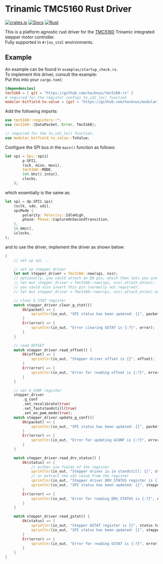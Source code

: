 # Trinamic TMC5160 Rust Driver

[![crates.io](https://img.shields.io/crates/v/tmc5160.svg)](https://crates.io/crates/tmc5160)
[![Docs](https://docs.rs/tmc5160/badge.svg)](https://docs.rs/tmc5160)
[![Rust](https://github.com/hacknus/tmc5160-rs/actions/workflows/rust.yml/badge.svg)](https://github.com/hacknus/tmc5160-rs/actions/workflows/rust.yml)

This is a platform agnostic rust driver for the [TMC5160](https://www.trinamic.com/fileadmin/assets/Products/ICs_Documents/TMC5160A_datasheet_rev1.18.pdf) Trinamic integrated stepper motor controller.  
Fully supported in `#![no_std]` environments.

## Example
An example can be found in `examples/startup_check.rs`.  
To implement this driver, consult the example:  
Put this into your `cargo.toml`:
```toml
[dependencies]
tmc5160 = { git = "https://github.com/hacknus/tmc5160-rs" }
# required for the register configs to_u32_le() function
modular-bitfield-to-value = {git = "https://github.com/hacknus/modular-bitfield-to-value"}
```
Add the following imports:
```rust
use tmc5160::registers::*;
use tmc5160::{DataPacket, Error, Tmc5160};

// required for the to_u32_le() function.
use modular_bitfield_to_value::ToValue;
```

Configure the SPI bus in the `main()` function as follows:
```rust
let spi = Spi::spi1(
        p.SPI1,
        (sck, miso, mosi),
        tmc5160::MODE,
        500.khz().into(),
        clocks,
    );
```
which essentially is the same as:
```rust
let spi = dp.SPI1.spi(
    (sclk, sdo, sdi),
    spiMode {
        polarity: Polarity::IdleHigh,
        phase: Phase::CaptureOnSecondTransition,
    },
    10.kHz(),
    &clocks,
);
```
and to use the driver, implement the driver as shown below:
```rust
{
    // set up spi ...

    // set up stepper driver
    let mut stepper_driver = Tmc5160::new(spi, nss);
    // optionally, you could attach an EN pin, which then lets you use the `enable()` and `disable()` functions:
    // let mut stepper_driver = Tmc5160::new(spi, nss).attach_en(en);
    // you could also invert this pin (normally not required):
    // let mut stepper_driver = Tmc5160::new(spi, nss).attach_en(en).en_inverted(true);

    // clear G_STAT register
    match stepper_driver.clear_g_stat(){
        Ok(packet) => {
            sprintln!(in_out, "SPI status has been updated: {}", packet.status.to_u32_le().unwrap_or(0));
        }
        Err(error) => {
            sprintln!(in_out, "Error clearing GSTAT is {:?}", error);
        }
    }

    // read OFFSET
    match stepper_driver.read_offset() {
        Ok(offset) => {
            sprintln!(in_out, "Stepper driver offset is {}", offset);
        }
        Err(error) => {
            sprintln!(in_out, "Error for reading offset is {:?}", error);
        }
    }

    // set G_CONF register
    stepper_driver
        .g_conf
        .set_recalibrate(true)
        .set_faststandstill(true)
        .set_en_pwm_mode(true);
    match stepper_driver.update_g_conf(){
        Ok(packet) => {
            sprintln!(in_out, "SPI status has been updated: {}", packet.status.to_u32_le().unwrap_or(0));
        }
        Err(error) => {
            sprintln!(in_out, "Error for updating GCONF is {:?}", error);
        }
    }

    match stepper_driver.read_drv_status() {
        Ok(status) => {
            // either use fields of the register
            sprintln!(in_out, "Stepper driver is in standstill: {}", status.standstill());
            // or extract the u32 value from the register
            sprintln!(in_out, "Stepper driver DRV_STATUS register is {}", status.to_u32_le().unwrap_or(0));
            sprintln!(in_out, "SPI status has been updated: {}", stepper_driver.status.to_u32_le().unwrap_or(0));
        }
        Err(error) => {
            sprintln!(in_out, "Error for reading DRV_STATUS is {:?}", error);
        }
    }

    match stepper_driver.read_gstat() {
        Ok(status) => {
            sprintln!(in_out, "Stepper GSTAT register is {}", status.to_u32_le().unwrap_or(0));
            sprintln!(in_out, "SPI status has been updated: {}", stepper_driver.status.to_u32_le().unwrap_or(0));
        }
        Err(error) => {
            sprintln!(in_out, "Error for reading GSTAT is {:?}", error);
        }
    }
}
```
